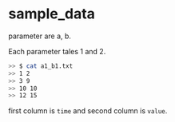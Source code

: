 # sample_data

parameter are a, b.

Each parameter tales 1 and 2.

```sh
>> $ cat a1_b1.txt
>> 1 2
>> 3 9
>> 10 10
>> 12 15
```

first column is `time` and second column is `value`.

